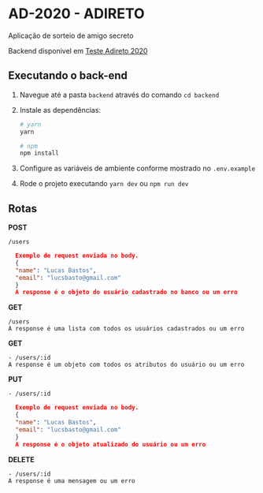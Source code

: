 # AD-2020 - ADIRETO

Aplicação de sorteio de amigo secreto

Backend disponivel em [Teste Adireto 2020](https://ad-2020.herokuapp.com/)

## Executando o back-end

1. Navegue até a pasta `backend` através do comando `cd backend`

2. Instale as dependências:

   ```bash
   # yarn
   yarn

   # npm
   npm install
   ```

3. Configure as variáveis de ambiente conforme mostrado no `.env.example`

4. Rode o projeto executando `yarn dev` ou `npm run dev`


## Rotas

**POST**

```
/users
```

```json
  Exemplo de request enviada no body.
  {
  "name": "Lucas Bastos",
  "email": "lucsbasto@gmail.com"
  }
  A response é o objeto do usuário cadastrado no banco ou um erro
```

**GET**

```
/users
A response é uma lista com todos os usuários cadastrados ou um erro
```

**GET**

```
- /users/:id
A response é um objeto com todos os atributos do usuário ou um erro

```

**PUT**

```
- /users/:id
```
```json
  Exemplo de request enviada no body.
  {
  "name": "Lucas Bastos",
  "email": "lucsbasto@gmail.com"
  }
  A response é o objeto atualizado do usuário ou um erro
```

**DELETE**

```
- /users/:id
A response é uma mensagem ou um erro
```
